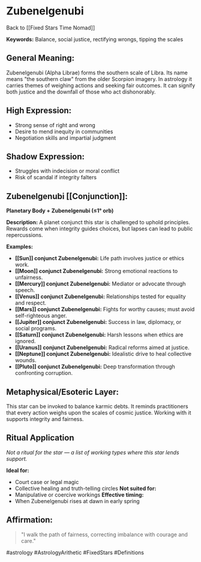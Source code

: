 # Zubenelgenubi

Back to [[Fixed Stars Time Nomad]]

**Keywords:** Balance, social justice, rectifying wrongs, tipping the scales

## General Meaning:
Zubenelgenubi (Alpha Librae) forms the southern scale of Libra. Its name means "the southern claw" from the older Scorpion imagery. In astrology it carries themes of weighing actions and seeking fair outcomes. It can signify both justice and the downfall of those who act dishonorably.

## High Expression:
- Strong sense of right and wrong
- Desire to mend inequity in communities
- Negotiation skills and impartial judgment

## Shadow Expression:
- Struggles with indecision or moral conflict
- Risk of scandal if integrity falters

## Zubenelgenubi [[Conjunction]]:

**Planetary Body + Zubenelgenubi (≤1° orb)**

**Description:**
A planet conjunct this star is challenged to uphold principles. Rewards come when integrity guides choices, but lapses can lead to public repercussions.

**Examples:**
- **[[Sun]] conjunct Zubenelgenubi:** Life path involves justice or ethics work.
- **[[Moon]] conjunct Zubenelgenubi:** Strong emotional reactions to unfairness.
- **[[Mercury]] conjunct Zubenelgenubi:** Mediator or advocate through speech.
- **[[Venus]] conjunct Zubenelgenubi:** Relationships tested for equality and respect.
- **[[Mars]] conjunct Zubenelgenubi:** Fights for worthy causes; must avoid self-righteous anger.
- **[[Jupiter]] conjunct Zubenelgenubi:** Success in law, diplomacy, or social programs.
- **[[Saturn]] conjunct Zubenelgenubi:** Harsh lessons when ethics are ignored.
- **[[Uranus]] conjunct Zubenelgenubi:** Radical reforms aimed at justice.
- **[[Neptune]] conjunct Zubenelgenubi:** Idealistic drive to heal collective wounds.
- **[[Pluto]] conjunct Zubenelgenubi:** Deep transformation through confronting corruption.

## Metaphysical/Esoteric Layer:
This star can be invoked to balance karmic debts. It reminds practitioners that every action weighs upon the scales of cosmic justice. Working with it supports integrity and fairness.

## Ritual Application
*Not a ritual for the star — a list of working types where this star lends support.*

**Ideal for:**
- Court case or legal magic
- Collective healing and truth-telling circles
**Not suited for:**
- Manipulative or coercive workings
**Effective timing:**
- When Zubenelgenubi rises at dawn in early spring

## Affirmation:

> "I walk the path of fairness, correcting imbalance with courage and care."


#astrology #AstrologyArithetic #FixedStars #Definitions
